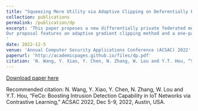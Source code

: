 ```yaml
---
title: "Squeezing More Utility via Adaptive Clipping on Deferentially Private Gradients in Federated Meta-Learning"
collection: publications
permalink: /publication/dp
excerpt: 'This paper proposes a new differentially private federated meta-learning architecture to addresses data privacy challenges in federated learning.
Our proposal features an adaptive gradient clipping method and a one-pass meta-training process to improve model utility-privacy trade-off. It provides two notions of privacy protection for the trusted server and honest-but-curious central server.
'
date: 2022-12-5
venue: 'Annual Computer Security Applications Conference (ACSAC) 2022'
paperurl: 'http://academicpages.github.io/files/dp.pdf'
citation: 'N. Wang, Y. Xiao, Y. Chen, N. Zhang, W. Lou and Y.T. Hou, “Squeezing More Utility via Adaptive Clipping on Deferentially Private Gradients in Federated Meta-Learning,” ACSAC, Dec 5-9, 2022, Austin, USA.'
---
```


[Download paper here](http://academicpages.github.io/files/dp.pdf)

Recommended citation: N. Wang, Y. Xiao, Y. Chen, N. Zhang, W. Lou and Y.T. Hou, “FeCo: Boosting Intrusion Detection Capability in IoT Networks via Contrastive Learning,” ACSAC 2022, Dec 5-9, 2022, Austin, USA.

